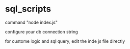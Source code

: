 # sql_scripts


command "node index.js"

configure your db connection string 

for custome logic and sql query, edit the inde js file directly